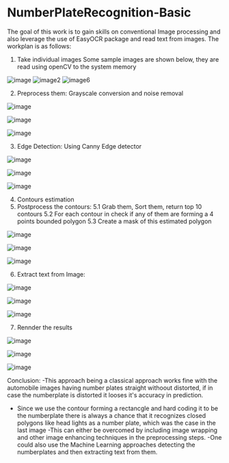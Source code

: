 # NumberPlateRecognition-Basic
The goal of this work is to gain skills on conventional Image processing and also leverage the use of EasyOCR package and read text from images.
The workplan is as follows:
1. Take individual images
  Some sample images are shown below, they are read using openCV to the system memory
  
 ![image](https://user-images.githubusercontent.com/61786557/148661196-972831c0-8dd3-48ee-bf8f-6fd5b2ba5400.png) ![image2](https://user-images.githubusercontent.com/61786557/148661200-1255b850-cf7f-47a0-b5bc-de1abd1544bd.jpg)
 ![image6](https://user-images.githubusercontent.com/61786557/148661204-d234e2e0-d1ee-4497-b69e-c309ab37741c.jpg)

2. Preprocess them: Grayscale conversion and noise removal

![image](https://user-images.githubusercontent.com/61786557/148661333-05e33f86-c26b-4c9d-8195-588d043b761b.png)

![image](https://user-images.githubusercontent.com/61786557/148661244-6337feb1-69a5-48a9-8fc7-2436e9d70e7e.png)

![image](https://user-images.githubusercontent.com/61786557/148661456-8af77628-bf14-46d1-806c-386a7cc59113.png)


3. Edge Detection: Using Canny Edge detector

![image](https://user-images.githubusercontent.com/61786557/148661347-e30156a5-e659-40c2-9aa1-613bad563c91.png)


 ![image](https://user-images.githubusercontent.com/61786557/148661250-99b23e84-d478-464c-9dd7-27e051509ed8.png)
 
 ![image](https://user-images.githubusercontent.com/61786557/148661462-e85fe456-93d9-46e9-83c5-267300d6330d.png)


4. Contours estimation
5. Postprocess the contours: 
  5.1 Grab them, Sort them, return top 10 contours
  5.2 For each contour in check if any of them are forming a 4 points bounded polygon
  5.3 Create a mask of this estimated polygon
  
  ![image](https://user-images.githubusercontent.com/61786557/148661353-1158599a-70a3-409e-b426-2a25a20372f4.png)


  ![image](https://user-images.githubusercontent.com/61786557/148661266-2a5d8ed9-8c37-40c2-a7e6-67c524b2a190.png)
  
  ![image](https://user-images.githubusercontent.com/61786557/148661473-c271833e-3145-40bf-a275-d80b5b3120f9.png)


  
 6. Extract text from Image:
 
   ![image](https://user-images.githubusercontent.com/61786557/148661362-1b176354-c54b-41c6-9d53-7fc0523dbcb9.png)

   ![image](https://user-images.githubusercontent.com/61786557/148661272-2e40d4c7-496c-4e78-bc50-51105d1ba8cb.png)
   
   ![image](https://user-images.githubusercontent.com/61786557/148661483-48acb5a8-7f21-4fea-9468-3c0f24b971ae.png)


 7. Rennder the results
 
 ![image](https://user-images.githubusercontent.com/61786557/148661432-639baef9-a6b1-42f5-8a45-b91f2f641386.png)

 ![image](https://user-images.githubusercontent.com/61786557/148661282-a7556d72-6468-459a-8683-e47412a0e7a9.png)
 
 ![image](https://user-images.githubusercontent.com/61786557/148661506-1ed5e847-bba2-403c-9bf3-b597ae677ba5.png)
 
 Conclusion:
 -This approach being a classical approach works fine with the automobile images having number plates straight withoout distorted, if in case the numberplate is distorted it looses it's accuracy in prediction. 
 - Since we use the contour forming a rectancgle and hard coding it to be the numberplate there is always a chance that it recognizes closed polygons like head lights as a number plate, which was the case in the last image
 -This can either be overcomed by including image wrapping and other image enhancing techniques in the preprocessing steps.
 -One could also use the Machine Learning approaches detecting the numberplates and then extracting text from them.


